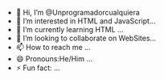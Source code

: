 - 👋 Hi, I’m @Unprogramadorcualquiera
- 👀 I’m interested in HTML and JavaScript...
- 🌱 I’m currently learning HTML ...
- 💞️ I’m looking to collaborate on WebSites...
- 📫 How to reach me ...
- 😄 Pronouns:He/Him ...
- ⚡ Fun fact: ...

<!---
Unprogramadorcualquiera/Unprogramadorcualquiera is a ✨ special ✨ repository because its `README.md` (this file) appears on your GitHub profile.
You can click the Preview link to take a look at your changes.
--->
